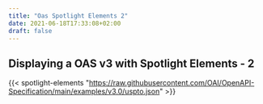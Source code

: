```yaml
---
title: "Oas Spotlight Elements 2"
date: 2021-06-18T17:33:08+02:00
draft: false
---
```


## Displaying a OAS v3 with Spotlight Elements - 2

{{< spotlight-elements "https://raw.githubusercontent.com/OAI/OpenAPI-Specification/main/examples/v3.0/uspto.json" >}}
